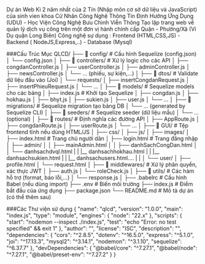Dự án Web Kì 2 năm nhất của 2 Tín (Nhập môn cơ sở dữ liệu và JavaScript) của sinh vien khoa Cử Nhân Công Nghệ Thông Tin Định Hướng Ứng Dụng (UDU) - Học Viện Công Nghệ Bưu Chinh Viễn Thông
Tạo lập trang web về quản lý dịch vụ công trên một đơn vị hành chính cấp Quận - Phường/Xã (Ví Dụ quận Long Biên) 
Công nghệ sự dụng : Frontend (HTML,CSS,JS) - Backend ( NodeJS,Express,..) - Database (Mysql)


###Cấu Trúc Mục 
QLCD/
├── 📁 config/                 # Cấu hình Sequelize (config.json)
│   └── config.json
│
├── 📁 controllers/            # Xử lý logic cho các API
│   ├── congdanController.js
│   ├── userController.js
│   ├── adminController.js
│   ├── newsController.js
│   └── ... (phiếu, sự kiện,...)
│
├── 📁 dtos/                   # Validate dữ liệu đầu vào (Joi)
│   └── requests/
│       ├── insertCongdanRequest.js
│       ├── insertPhieuRequest.js
│       └── ...
│
├── 📁 models/                 # Sequelize models cho các bảng
│   ├── index.js              # Khởi tạo Sequelize
│   ├── congdan.js
│   ├── hokhau.js
│   ├── bhyt.js
│   ├── sukien.js
│   ├── user.js
│   └── ...
│
├── 📁 migrations/             # Sequelize migration tạo bảng DB
│   └── ... (generated by Sequelize CLI)
│
├── 📁 seeders/                # Sequelize seeder (dữ liệu mẫu)
│   └── ... (optional)
│
├── 📁 routes/                 # Định nghĩa các đường API
│   ├── AppRoute.js
│   ├── congdanRoute.js
│   ├── userRoute.js
│   └── ...
│
├── 📁 GUI/                 # Tệp frontend tĩnh nếu dùng HTML/JS
│   ├── css/
│   ├── js/
│   ├── images/
│   ├── index.html            # Trang chủ người dân
│   ├── login.html            # Trang đăng nhập
│   ├── admin/
│   │   ├── mainAdmin.html
│   │   ├── danhSachCongDan.html
│   │   └── danhsachdvql.html
|   |   |__ danhsachhokhau.html
|   |   |__ danhsachsukien.html
|   |   |__ danhsachusers.html....
|   |
│   └── user/
│       ├── profile.html
│       └── request.html
│
├── 📁 middlewares/           # Xử lý phân quyền, xác thực JWT
│   ├── auth.js
│   └── roleCheck.js
│
├── 📁 utils/                  # Các hàm hỗ trợ (format, báo lỗi,...)
│   └── response.js
│
├── .babelrc                  # Cấu hình Babel (nếu dùng import)
├── .env                      # Biến môi trường
├── index.js                  # Điểm bắt đầu của ứng dụng
├── package.json
└── README.md                 # Mô tả dự án (có thể thêm sau)


###Các Thư viện sử dụng 
{
  "name": "qlcd",
  "version": "1.0.0",
  "main": "index.js",
  "type": "module",
  "engines": {
    "node": "22.x"
  },
  "scripts": {
    "start": "nodemon --inspect ./index.js",
    "test": "echo \"Error: no test specified\" && exit 1"
  },
  "author": "",
  "license": "ISC",
  "description": "",
  "dependencies": {
    "cors": "^2.8.5",
    "dotenv": "^16.5.0",
    "express": "^5.1.0",
    "joi": "^17.13.3",
    "mysql2": "^3.14.1",
    "nodemon": "^3.1.10",
    "sequelize": "^6.37.7"
  },
  "devDependencies": {
    "@babel/core": "^7.27.1",
    "@babel/node": "^7.27.1",
    "@babel/preset-env": "^7.27.2"
  }
}

